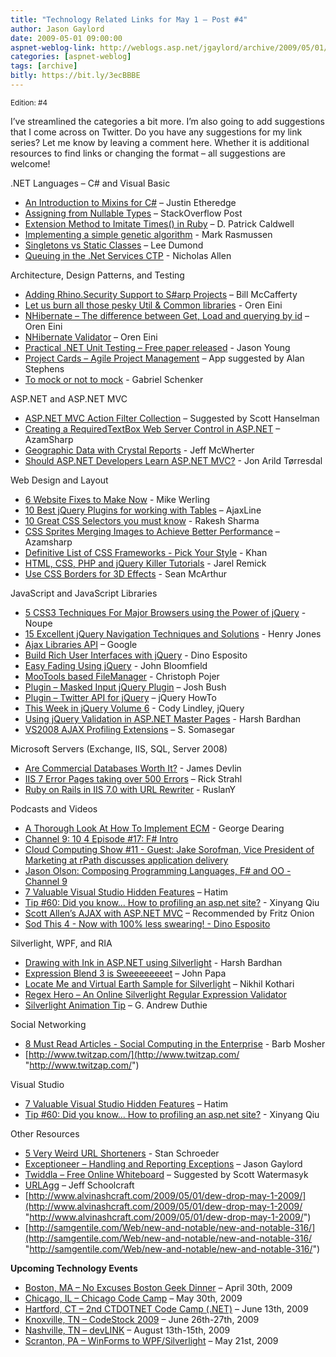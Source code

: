 ```yaml
---
title: "Technology Related Links for May 1 – Post #4"
author: Jason Gaylord
date: 2009-05-01 09:00:00
aspnet-weblog-link: http://weblogs.asp.net/jgaylord/archive/2009/05/01/technology-related-links-post-4.aspx
categories: [aspnet-weblog]
tags: [archive]
bitly: https://bit.ly/3ecBBBE
---
```


<small>Edition: #4</small>

I’ve streamlined the categories a bit more. I’m also going to add suggestions that I come across on Twitter. Do you have any suggestions for my link series? Let me know by leaving a comment here. Whether it is additional resources to find links or changing the format – all suggestions are welcome!

.NET Languages – C# and Visual Basic

- [An Introduction to Mixins for C#](http://www.codethinked.com/post/2009/04/30/Introduction-to-Mixins-For-the-C-Developer.aspx) – Justin Etheredge
- [Assigning from Nullable Types](http://stackoverflow.com/questions/810015/c-assigning-from-nullable-types) – StackOverflow Post
- [Extension Method to Imitate Times() in Ruby](http://dpatrickcaldwell.blogspot.com/2009/04/extension-method-to-imitate-times-in.html) – D. Patrick Caldwell
- [Implementing a simple genetic algorithm](http://www.improve.dk/blog/2009/04/29/implementing-a-simple-genetic-algorithm) - Mark Rasmussen
- [Singletons vs Static Classes](http://leedumond.com/blog/singletons-vs-static-classes/) – Lee Dumond
- [Queuing in the .Net Services CTP](http://blogs.msdn.com/drnick/archive/2009/05/01/queuing-in-the-net-services-ctp.aspx) - Nicholas Allen

Architecture, Design Patterns, and Testing

- [Adding Rhino.Security Support to S#arp Projects](http://devlicio.us/blogs/billy_mccafferty/archive/2009/04/30/adding-rhino-security-support-to-s-arp-projects.aspx) – Bill McCafferty
- [Let us burn all those pesky Util & Common libraries](http://ayende.com/Blog/archive/2009/04/29/let-us-burn-all-those-pesky-util-amp-common-libraries.aspx) - Oren Eini
- [NHibernate – The difference between Get, Load and querying by id](http://ayende.com/Blog/archive/2009/04/30/nhibernate-ndash-the-difference-between-get-load-and-querying-by.aspx) – Oren Eini
- [NHibernate Validator](http://ayende.com/Blog/archive/2009/05/01/nhibernate-validator.aspx) – Oren Eini
- [Practical .NET Unit Testing – Free paper released](http://www.ytechie.com/2009/04/practical-net-unit-testing-free-paper-released.html) - Jason Young
- [Project Cards – Agile Project Management](http://www.projectcards.com/) – App suggested by Alan Stephens
- [To mock or not to mock](http://dotnetslackers.com/articles/designpatterns/To-mock-or-not-to-mock-that-is-the-question-Part-1.aspx) - Gabriel Schenker

ASP.NET and ASP.NET MVC

- [ASP.NET MVC Action Filter Collection](http://mvcactionfilter.codeplex.com/) – Suggested by Scott Hanselman
- [Creating a RequiredTextBox Web Server Control in ASP.NET](http://highoncoding.com/Articles/529_Creating_a_RequiredTextBox_Web_Server_Control_in_ASP_NET.aspx) – AzamSharp
- [Geographic Data with Crystal Reports](http://aspalliance.com/1838_Geographic_Data_with_Crystal_Reports) - Jeff McWherter
- [Should ASP.NET Developers Learn ASP.NET MVC?](http://www.infoq.com/news/2009/05/should-devs-learn-aspnetmvc) - Jon Arild Tørresdal

Web Design and Layout

- [6 Website Fixes to Make Now](http://www.entrepreneur.com/ebusiness/article201444.html) - Mike Werling
- [10 Best jQuery Plugins for working with Tables](http://www.ajaxline.com/10-best-jquery-plugins-for-working-with-tables) – AjaxLine
- [10 Great CSS Selectors you must know](http://tutorialfeed.blogspot.com/2009/04/10-great-css-selectors-you-must-know.html) - Rakesh Sharma
- [CSS Sprites Merging Images to Achieve Better Performance](http://highoncoding.com/Articles/554_CSS_Sprites_Merging_Images_to_Achieve_Better_Performance.aspx) – Azamsharp
- [Definitive List of CSS Frameworks - Pick Your Style](http://www.w3avenue.com/2009/04/29/definitive-list-of-css-frameworks-pick-your-style/) - Khan
- [HTML, CSS, PHP and jQuery Killer Tutorials](http://blog.themeforest.net/resources/html-css-php-and-jquery-killer-tutorials/) - Jarel Remick
- [Use CSS Borders for 3D Effects](http://mcarthurgfx.com/blog/article/use-css-borders-for-3d-effects) - Sean McArthur

JavaScript and JavaScript Libraries

- [5 CSS3 Techniques For Major Browsers using the Power of jQuery](http://www.noupe.com/jquery/5-css3-techniques-for-major-browsers-using-the-power-of-jquery.html) - Noupe
- [15 Excellent jQuery Navigation Techniques and Solutions](http://webdesignledger.com/tutorials/15-excellent-jquery-navigation-techniques-and-solutions) - Henry Jones
- [Ajax Libraries API](http://code.google.com/apis/ajaxlibs/) – Google
- [Build Rich User Interfaces with jQuery](http://msdn.microsoft.com/en-gb/magazine/dd722809.aspx) - Dino Esposito
- [Easy Fading Using jQuery](http://dev-tips.com/featured/javascript-tip-easy-fading-using-jquery) - John Bloomfield
- [MooTools based FileManager](http://og5.net/christoph/article/MooTools_based_FileManager) - Christoph Pojer
- [Plugin – Masked Input jQuery Plugin](http://digitalbush.com/projects/masked-input-plugin/) – Josh Bush
- [Plugin – Twitter API for jQuery](http://jquery-howto.blogspot.com/2009/04/jquery-twitter-api-plugin.html) – jQuery HowTo
- [This Week in jQuery Volume 6](http://blog.jquery.com/2009/05/01/this-week-in-jquery-vol-6/) - Cody Lindley, jQuery
- [Using jQuery Validation in ASP.NET Master Pages](http://www.dotnetcurry.com/ShowArticle.aspx?ID=310) - Harsh Bardhan
- [VS2008 AJAX Profiling Extensions](http://blogs.msdn.com/somasegar/archive/2009/04/29/vs2008-ajax-profiling-extensions.aspx) – S. Somasegar

Microsoft Servers (Exchange, IIS, SQL, Server 2008)

- [Are Commercial Databases Worth It?](http://www.codingthewheel.com/archives/are-commercial-databases-worth-it) - James Devlin
- [IIS 7 Error Pages taking over 500 Errors](http://www.west-wind.com/weblog/posts/745738.aspx) – Rick Strahl
- [Ruby on Rails in IIS 7.0 with URL Rewriter](http://ruslany.net/2008/08/ruby-on-rails-in-iis-70-with-url-rewriter/) - RuslanY

Podcasts and Videos

- [A Thorough Look At How To Implement ECM](http://blog.contentmanagementconnection.com/Home/19204) - George Dearing
- [Channel 9: 10 4 Episode #17: F# Intro](http://channel9.msdn.com/shows/10-4/10-4-Episode-17-F-Intro/)
- [Cloud Computing Show #11 - Guest: Jake Sorofman, Vice President of Marketing at rPath discusses application delivery](http://cloudcomputingshow.blogspot.com/2009/04/cloud-computing-show-11.html)
- [Jason Olson: Composing Programming Languages, F# and OO - Channel 9](http://channel9.msdn.com/posts/Charles/Jason-Olson-Composing-Programming-Languages-F-and-OO/)
- [7 Valuable Visual Studio Hidden Features](http://hatim.indexdev.net/2009/04/30/7-valuable-visual-studio-hidden-features/) – Hatim
- [Tip #60: Did you know… How to profiling an asp.net site?](http://blogs.msdn.com/webdevelopertips/archive/2009/04/30/tip-60-did-you-know-how-to-profiling-an-asp-net-site.aspx) - Xinyang Qiu
- [Scott Allen’s AJAX with ASP.NET MVC](http://www.pluralsight.com/main/olt/Module.aspx?a=scott-allen&n=mvc-ajax&cn=aspdotnet-mvc) – Recommended by Fritz Onion
- [Sod This 4 - Now with 100% less swearing! - Dino Esposito](http://www.sodthis.com/podcast/2009/04/30/sod-this-4-now-with-100-less-swearing)

Silverlight, WPF, and RIA

- [Drawing with Ink in ASP.NET using Silverlight](http://www.dotnetcurry.com/ShowArticle.aspx?ID=277) - Harsh Bardhan
- [Expression Blend 3 is Sweeeeeeeet](http://www.insideria.com/2009/05/expression-blend-is-sweeeeeeee.html) – John Papa
- [Locate Me and Virtual Earth Sample for Silverlight](http://www.nikhilk.net/Silverlight-Locate-Me.aspx) – Nikhil Kothari
- [Regex Hero – An Online Silverlight Regular Expression Validator](http://www.regexhero.com/)
- [Silverlight Animation Tip](http://blogs.msdn.com/gduthie/archive/2009/05/01/silverlight-animation-tip.aspx) – G. Andrew Duthie

Social Networking

- [8 Must Read Articles - Social Computing in the Enterprise](http://www.cmswire.com/cms/enterprise-20/8-must-read-articles-social-computing-in-the-enterprise-004520.php) - Barb Mosher
- [http://www.twitzap.com/](http://www.twitzap.com/ "http://www.twitzap.com/")

Visual Studio

- [7 Valuable Visual Studio Hidden Features](http://hatim.indexdev.net/2009/04/30/7-valuable-visual-studio-hidden-features/) – Hatim
- [Tip #60: Did you know… How to profiling an asp.net site?](http://blogs.msdn.com/webdevelopertips/archive/2009/04/30/tip-60-did-you-know-how-to-profiling-an-asp-net-site.aspx) - Xinyang Qiu

Other Resources

- [5 Very Weird URL Shorteners](http://mashable.com/2009/05/01/weird-url-shorteners/) - Stan Schroeder
- [Exceptioneer – Handling and Reporting Exceptions](http://weblogs.asp.net/jgaylord/archive/2009/05/01/exceptioneer-handling-and-reporting-exceptions.aspx) – Jason Gaylord
- [Twiddla – Free Online Whiteboard](http://www.twiddla.com/) – Suggested by Scott Watermasyk
- [URLAgg](http://blog.thequeue.net/announcing-urlagg/) – Jeff Schoolcraft
- [http://www.alvinashcraft.com/2009/05/01/dew-drop-may-1-2009/](http://www.alvinashcraft.com/2009/05/01/dew-drop-may-1-2009/ "http://www.alvinashcraft.com/2009/05/01/dew-drop-may-1-2009/")
- [http://samgentile.com/Web/new-and-notable/new-and-notable-316/](http://samgentile.com/Web/new-and-notable/new-and-notable-316/ "http://samgentile.com/Web/new-and-notable/new-and-notable-316/")

**Upcoming Technology Events**

- [Boston, MA – No Excuses Boston Geek Dinner](http://www.nerddinner.com/323) – April 30th, 2009
- [Chicago, IL – Chicago Code Camp](http://chicagocodecamp-blogs.eventbrite.com/) – May 30th, 2009
- [Hartford, CT – 2nd CTDOTNET Code Camp (.NET)](http://ctdotnet.org/codecamp2.aspx) – June 13th, 2009
- [Knoxville, TN – CodeStock 2009](http://www.codestock.org/) – June 26th-27th, 2009
- [Nashville, TN – devLINK](http://devlink.net/) – August 13th-15th, 2009
- [Scranton, PA – WinForms to WPF/Silverlight](http://dotnetvalley.com/events/eventdetails.aspx?eventid=80) – May 21st, 2009